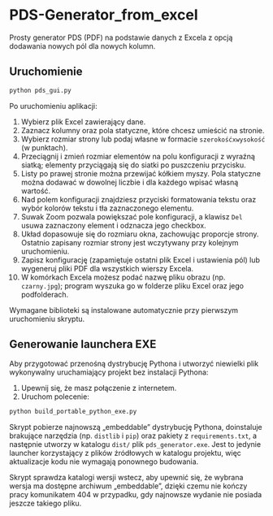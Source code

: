 # PDS-Generator_from_excel

Prosty generator PDS (PDF) na podstawie danych z Excela z opcją dodawania nowych pól dla nowych kolumn.

## Uruchomienie

```bash
python pds_gui.py
```

Po uruchomieniu aplikacji:

1. Wybierz plik Excel zawierający dane.
2. Zaznacz kolumny oraz pola statyczne, które chcesz umieścić na stronie.
3. Wybierz rozmiar strony lub podaj własne w formacie `szerokośćxwysokość` (w punktach).
4. Przeciągnij i zmień rozmiar elementów na polu konfiguracji z wyraźną siatką; elementy przyciągają się do siatki po puszczeniu przycisku.
5. Listy po prawej stronie można przewijać kółkiem myszy. Pola statyczne można dodawać w dowolnej liczbie i dla każdego wpisać własną wartość.
6. Nad polem konfiguracji znajdziesz przyciski formatowania tekstu oraz wybór kolorów tekstu i tła zaznaczonego elementu.
7. Suwak Zoom pozwala powiększać pole konfiguracji, a klawisz `Del` usuwa zaznaczony element i odznacza jego checkbox.
8. Układ dopasowuje się do rozmiaru okna, zachowując proporcje strony. Ostatnio zapisany rozmiar strony jest wczytywany przy kolejnym uruchomieniu.
9. Zapisz konfigurację (zapamiętuje ostatni plik Excel i ustawienia pól) lub wygeneruj pliki PDF dla wszystkich wierszy Excela.
10. W komórkach Excela możesz podać nazwę pliku obrazu (np. `czarny.jpg`); program wyszuka go w folderze pliku Excel oraz jego podfolderach.

Wymagane biblioteki są instalowane automatycznie przy pierwszym uruchomieniu skryptu.


## Generowanie launchera EXE

Aby przygotować przenośną dystrybucję Pythona i utworzyć niewielki plik
wykonywalny uruchamiający projekt bez instalacji Pythona:

1. Upewnij się, że masz połączenie z internetem.
2. Uruchom polecenie:

```bash
python build_portable_python_exe.py
```

Skrypt pobierze najnowszą „embeddable” dystrybucję Pythona, doinstaluje
brakujące narzędzia (np. `distlib` i `pip`) oraz pakiety z
`requirements.txt`, a następnie utworzy w katalogu `dist/` plik
`pds_generator.exe`. Jest to jedynie launcher korzystający z plików
źródłowych w katalogu projektu, więc aktualizacje kodu nie wymagają
ponownego budowania.

Skrypt sprawdza katalogi wersji wstecz, aby upewnić się, że wybrana
wersja ma dostępne archiwum „embeddable”, dzięki czemu nie kończy pracy
komunikatem 404 w przypadku, gdy najnowsze wydanie nie posiada jeszcze
takiego pliku.

